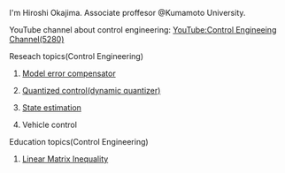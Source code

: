 I'm Hiroshi Okajima. Associate proffesor @Kumamoto University. 

YouTube channel about control engineering: [YouTube:Control Engineeing Channel(5280)](https://www.youtube.com/c/ControlEngineeringChannel/videos)

Reseach topics(Control Engineering)

 1. [Model error compensator](https://sites.google.com/view/hiroshi-okajima/model-error-compensator)

 2. [Quantized control(dynamic quantizer)](https://sites.google.com/view/hiroshi-okajima/dynamic-quantizer) 

 3. [State estimation](https://www.tandfonline.com/doi/full/10.1080/18824889.2021.1985702?src=recsys)

 4. Vehicle control

Education topics(Control Engineering)

 1. [Linear Matrix Inequality](https://sites.google.com/view/hiroshi-okajima/linear-matrix-inequality)
